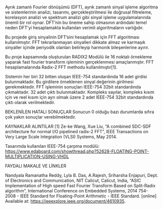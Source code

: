 Ayrık zamanlı Fourier dönüşümü (DFT), ayrık zamanlı sinyal işleme algoritma ve sistemlerinin analizi, tasarımı, gerçekleştirilmesi ile doğrusal filtreleme, korelasyon analizi ve spektrum analizi gibi sinyal işleme uygulamalarında önemli bir rol oynar. DFT’nin bu öneme sahip olmasının ardındaki temel neden DFT’yi hesaplamakta kullanılan verimli algoritmaların varlığıdır.

Bu projede giriş sinyalinin DFT’sini hesaplamak için FFT algoritması kullanılmıştır. FFT tekrarlanmayan sinyalleri dikkate almaz ve karmaşık sinyaller içinde periyodik olanları belirleyip harmonik bileşenlerine ayırır.

Bu proje kapsamında oluşturulan RADIX2 Modülü ile 16 noktalı örnekleme yaparak fast fourier transform işleminin gerçeklenmesi amaçlanmıştır. FFT hesaplamalarında Radix-2 FFT methodu kullanılmıştır[1].

Sistemin her biri 32 bitten oluşan IEEE-754 standardında 16 adet girdisi bulunmaktadır. Bu girdilere örneklenen sinyal değerinin girilmesi gerekmektedir.
FFT işleminin sonuçları IEEE-754 32bit standardında çıkmaktadır. 32 adet çıktı bulunmaktadır. Kompleks sayılar, kompleks kısım için ve reel kısım için ayrı olmak üzere 2 adet IEEE-754 32bit standardında çıktı olarak verilmektedir.

BEKLENİLEN HATALI SONUÇLAR
Sonucun 0 olduğu bazı durumlarda sıfıra çok yakın sonuçlar verebilmektedir.

KAYNAKLAR
 ALINTILAR
[1] Ze-ke Wang, Xue Liu, “A combined SDC-SDF architecture for normal I/O pipelined radix-2 FFT”, IEEE Transactions on Very Large Scale Integration (VLSI) Systems, May 2014.

Tasarımda kullanılan IEEE-754 çarpma modülü: https://www.edaboard.com/showthread.php?52628-FLOATING-POINT-MULTIPLICATION-USING-VHDL

 FAYDALI MAKALE VE LİNKLER
 
Nandyala Ramanatha Reddy, Lyla B. Das, A.Rajesh, Sriharsha Enjapuri, Dept. of Electronics and Communication, NIT Calicut, Calicut, India, “ASIC Implementation of High speed Fast Fourier Transform Based on Split-Radix algorithm”, International Conference on Embedded Systems, 2014
754-2008 - IEEE Standard for Floating-Point Arithmetic - IEEE Standard. [online] Available at: https://ieeexplore.ieee.org/document/4610935.
